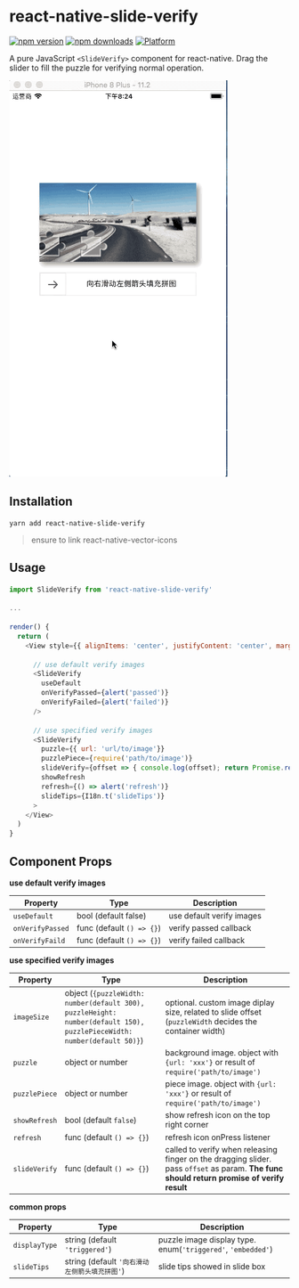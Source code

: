 # react-native-slide-verify

[![npm version](http://img.shields.io/npm/v/react-native-slide-verify.svg?style=flat-square)](https://npmjs.org/package/react-native-slide-verify "View this project on npm")
[![npm downloads](http://img.shields.io/npm/dm/react-native-slide-verify.svg?style=flat-square)](https://npmjs.org/package/react-native-slide-verify "View this project on npm")
[![Platform](https://img.shields.io/badge/platform-ios%20%7C%20android-989898.svg?style=flat-square)](https://npmjs.org/package/react-native-slide-verify "View this project on npm")

A pure JavaScript `<SlideVerify>` component for react-native. Drag the slider to fill the puzzle for verifying normal operation.

<img src="https://github.com/Jancat/react-native-slide-verify/blob/master/Screenshots/sample.gif?raw=true">

## Installation
```shell
yarn add react-native-slide-verify
```
> ensure to link react-native-vector-icons

## Usage
```js
import SlideVerify from 'react-native-slide-verify'

...

render() {
  return (
    <View style={{ alignItems: 'center', justifyContent: 'center', marginVertical: 20}}>

      // use default verify images
      <SlideVerify 
        useDefault
        onVerifyPassed={alert('passed')}
        onVerifyFailed={alert('failed')}
      />

      // use specified verify images
      <SlideVerify
        puzzle={{ url: 'url/to/image'}}
        puzzlePiece={require('path/to/image')}
        slideVerify={offset => { console.log(offset); return Promise.resolve() }}
        showRefresh
        refresh={() => alert('refresh')}
        slideTips={I18n.t('slideTips')}
      >
    </View>
  )
}
```

## Component Props
**use default verify images**

| Property | Type | Description |
|----------|------|-------------|
| `useDefault` | bool (default false) | use default verify images |
| `onVerifyPassed` | func (default `() => {}`) | verify passed callback |
| `onVerifyFaild` | func (default `() => {}`) | verify failed callback |


**use specified verify images**

| Property | Type | Description |
|----------|------|-------------|
| `imageSize` | object (`{puzzleWidth: number(default 300), puzzleHeight: number(default 150), puzzlePieceWidth: number(default 50)}`) | optional. custom image diplay size, related to slide offset (`puzzleWidth` decides the container width) |
| `puzzle` | object or number | background image. object with `{url: 'xxx'}` or result of `require('path/to/image')` |
| `puzzlePiece` | object or number | piece image. object with `{url: 'xxx'}` or result of `require('path/to/image')` |
| `showRefresh` | bool (default `false`) | show refresh icon on the top right corner |
| `refresh` | func (default `() => {}`) | refresh icon onPress listener |
| `slideVerify` | func (default `() => {}`) | called to verify when releasing finger on the dragging slider. pass `offset` as param.  **The func should return promise of verify result** |


**common props**

| Property | Type | Description |
|----------|------|-------------|
| `displayType` | string (default `'triggered'`) | puzzle image display type. enum(`'triggered'`, `'embedded'`) |
| `slideTips` | string (default `'向右滑动左侧箭头填充拼图'`) | slide tips showed in slide box |